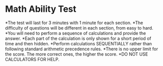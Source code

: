 # Math Ability Test
*The test will last for 3 minutes with 1 minute for each section.
*The difficulty of questions will be different in each section, from easy to hard.
*You will need to perform a sequence of calculations and provide the answer.
*Each part of the calculation is only shown for a short period of time and then hidden.
*Perform calculations SEQUENTIALLY rather than following standard arithmetic precedence rules.
*There is no upper limit for the score. The more correct ones, the higher the score.
*DO NOT USE CALCULATORS FOR HELP.
